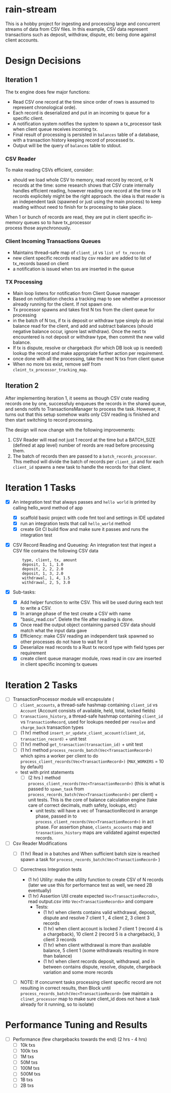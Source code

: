 # rain-stream

This is a hobby project for ingesting and processing large and concurrent streams of data from CSV files.
In this example, CSV data represent transactions such as deposit, withdraw, dispute, etc being done against
client accounts.

# Design Decisions

## Iteration 1

The tx engine does few major functions:

- Read CSV one record at the time since order of rows is assumed to represent chronological orde).
- Each record is deserialized and put in an incoming tx queue for a specific client.
- A notification system notifies the system to spawn a tx_processor task when client queue receives incoming tx.
- Final result of processing is persisted in `balances` table of a database, with a transaction history keeping record
  of processed tx.
- Output will be the query of `balances` table to stdout.

### CSV Reader

To make reading CSVs efficient, consider:

- should we load whole CSV to memory, read record by record, or N records at the time: some research shows that CSV
  crate internally handles efficient reading, however reading one record at the time or N records explicitely might be
  the
  right approach. the idea is that reader is an independent task (spawned or just using the main process) to keep
  reading
  without need to finish for tx processing to take place.

When 1 or bunch of records are read, they are put in client specific in-memory queues so to have tx_processor  
process those asynchronously.

### Client Incoming Transactions Queues

- Maintains thread-safe map of `client_id` vs `list of tx_records`
- new client specific records read by csv reader are added to list of tx_records based on client
- a notification is issued when txs are inserted in the queue

### TX Processing

- Main loop listens for notification from Client Queue manager
- Based on notification checks a tracking map to see whether a processor already running for the client. If not spawn
  one.
- Tx processor spawns and takes first N txs from the client queue for processing
- in the batch of N txs, if tx is deposit or withdraw type simply do an intial balance read for the client, and
  add and subtract balances (should negative balance occur, ignore last withdraw). Once the next tx encountered is not
  deposit or withdraw type, then commit the new valid balance.
- If tx is dispute, resolve or chargeback (for which DB look up is needed) lookup the record and make appropriate
  further action per requirement.
- once done with all the processing, take the next N txs from client queue
- When no more txs exist, remove self from `cleint_tx_processor_tracking_map`.

## Iteration 2

After implementing iteration 1, it seems as though CSV crate reading records one by one, successfuly enqueues the
records
in the shared queue, and sends notifs to TransactionsManager to process the task. However, it turns out that this setup
somehow waits only CSV reading is finished and then start switching to record processing.

The design will now change with the following improvements:

1. CSV Reader will read not just 1 record at the time but a BATCH_SIZE (defined at app level) number of reords are read
   before processing them.
2. The batch of records then are passed to a `batch_records_processor`. This method will divide the batch of records
   per `client_id` and for each `client_id` spawns a new task to handle the records for that client.

# Iteration 1 Tasks

- [x] An integration test that always passes and `hello world` is printed by calling hello_word method of app
    - [x] scaffold basic project with code fmt tool and settings in IDE updated
    - [x] run an integration tests that call `hello_world` method
    - [x] create Git CI build flow and make sure it passes and runs the integration test

- [x] CSV Record Reading and Queueing: An integration test that ingest a CSV file contains the following CSV data

    ```
        type, client, tx, amount
        deposit, 1, 1, 1.0
        deposit, 2, 2, 2.0
        deposit, 1, 3, 2.0
        withdrawal, 1, 4, 1.5
        withdrawal, 2, 5, 3.0
    ```


- [x] Sub-tasks:
    - [x] Add helper function to write CSV. This will be used during each test to write a CSV.
    - [x] In arrange phase of the test create a CSV with name "basic_read.csv". Delete the file after reading is done.
    - [x] Once read the output object containing parsed CSV data should match what the input data gave
    - [x] Efficiency: make CSV reading an independent task spawned so other processes do not have to wait for it
    - [x] Deserialize read records to a Rust tx record type with field types per requirement
    - [x] create client queue manager module, rows read in csv are inserted in client specific incoming tx queues

# Iteration 2 Tasks

- [ ] TransactionProcessor module will encapsulate (
    - [ ] `client_accounts`, a thread-safe hashmap containing `client_id` vs `Account` (Account consists of
      available, held, total, locked fields)
    - [ ] `transactions_history`, a thread-safe hashmap containing `client_id` vs `TransactionRecord`, used for lookups
      needed per `resolve` and `charge_back` transaction types
    - [ ] (1 hr) method `insert_or_update_client_account(client_id, transaction_record)` + unit test
    - [ ] (1 hr) method `get_transaction(transaction_id)` + unit test
    - [ ] (1 hr) method `process_records_batch(Vec<TransactionRecord>)` which spins a worker per client to do
      `process_client_records(Vec<TransactionRecord>)`  (`MAX_WORKERS` = 10 by default)

    + test with print statements
        - [ ] (2 hrs ) method `process_client_records(Vec<TransactionRecord>)` (this is what is passed to `spawn_task`
          from `process_records_batch(Vec<TransactionRecord>)` per client) + unit tests. This is the core of balance
          calculation
          engine (take care of correct decimals, math safety, lookups, etc)
            - unit tests: will have a vec of TransactionRecord in arrange phase, passed in to
              `process_client_records(Vec<TransactionRecord>)` in act phase. For assertion phase, `clients_accounts` map
              and
              `trasnactions_history` maps are validated against expected records.

- [ ] Csv Reader Modifications
    - [ ] (1 hr) Read in a batches and When sufficient batch size is reached spawn a task for
      `process_records_batch(Vec<TransactionRecord>` )

    - [ ] Correctness Integration tests
        - (1 hr) Utility: make the utility function to create CSV of N records (later we use this for performance test
          as well, we need 2B eventually)
        - (1 hr) Assertion Util create expected `Vec<TransactionRecrods>`, read output.csv into
          `Vec<TransactionRecords>` and compare
            - Tests:
                - (1 hr) when clients contains valid withdrawal, deposit, dispute and resolve 7 client 1 , 4 client 2, 3
                  client
                  3 records
                - (1 hr) when client account is locked 7 client 1 (record 4 is a chargeback), 10 client 2 (record 5 is a
                  chargeback), 3 client 3 records
                - (1 hr) when client withdrawal is more than available balance, 5 client 1 (some withdrawals resulting
                  in more
                  than balance)
                - (1 hr) when client records deposit, withdrawal, and in between contains dispute, resolve, dispute,
                  chargeback
                  variation and some more records
    - [ ] NOTE: If concurrent tasks processing client specific record are not resulting in correct results, then
      Block until `process_records_batch(Vec<TransactionRecord>` (we maintain a `clinet_processor` map
      to make sure client_id does not have a task already for it running, so to isolate)

# Performance Tuning and Results

- [ ] Performance (few chargebacks towards the end) (2 hrs - 4 hrs)
    - [ ] 10k txs
    - [ ] 100k txs
    - [ ] 1M txs
    - [ ] 50M txs
    - [ ] 100M txs
    - [ ] 500M txs
    - [ ] 1B txs
    - [ ] 2B txs